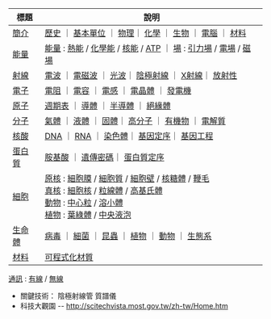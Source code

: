 | 標題  |  說明  |
|--------|-----------|
|  [簡介](basic.html)  | [歷史](history.html) ｜  [基本單位](measure.html)  ｜ [物理](physics.html)｜ [化學](chemistry.html) ｜ [生物](biology.html) ｜ [電腦](computer.html) ｜ [材料](material.html)  |
|  [能量](energy.html)  |  [能量](energy.html) : [熱能](heat.html) / [化學能](chemistry_energy.html) /  [核能](nuclear.html) / [ATP](http://zh.wikipedia.org/wiki/%E4%B8%89%E7%A3%B7%E9%85%B8%E8%85%BA%E8%8B%B7) ｜ [場](field.html) : [引力場](gforce.html) / [電場](eforce.html) / [磁場](mforce.html) |
|  [射線](ray.html) |  [電波](ewave.html) ｜  [電磁波](emwave.html) ｜  [光波](lwave.html)｜ [陰極射線](http://zh.wikipedia.org/wiki/%E9%99%B0%E6%A5%B5%E5%B0%84%E7%B7%9A) ｜ [X射線](http://zh.wikipedia.org/wiki/X%E5%B0%84%E7%BA%BF)｜ [放射性](http://zh.wikipedia.org/wiki/%E6%94%BE%E5%B0%84%E6%80%A7)    |
|  [電子](electrons.html)  | [電阻](resistor.html)  ｜ [電容](capacitance.html) ｜ [電感](inductance.html)  ｜ [電晶體](transistor.html) ｜ [發電機](generator.html)   |
|  [原子](atom.html)  |   [週期表](periodic_table.html) ｜ [導體](conductor.html)   ｜ [半導體](semiconductor.html)   ｜ [絕緣體](insulator.html)  |
|  [分子](molecule.html)  |  [氣體](gas.html) ｜ [液體](liquid.html) ｜ [固體](solid.html)｜ [高分子](macromolecule.html)  ｜ [有機物](carbon.html) ｜ [電解質](electrolyte.html)     |
|  [核酸](NucleicAcid.html)  |  [DNA](dna.html) ｜ [RNA](rna.html)  ｜ [染色體](chromosome.html)｜ [基因定序](sequencing.html)｜ [基因工程](genetic_engineering.html)  |
|  [蛋白質](protein.html)  | [胺基酸](AminoAcid.html) ｜ [遺傳密碼](GeneticCode.html)｜ [蛋白質定序](protein_sequencing.html)  |
|  [細胞](cell.html)  |  [原核](http://zh.wikipedia.org/wiki/%E5%8E%9F%E6%A0%B8%E7%94%9F%E7%89%A9)  : [細胞膜](http://zh.wikipedia.org/zh-tw/%E7%BB%86%E8%83%9E%E8%86%9C) / [細胞質](http://zh.wikipedia.org/zh-tw/%E7%B4%B0%E8%83%9E%E8%B3%AA) /  [細胞壁](http://zh.wikipedia.org/zh-tw/%E7%B4%B0%E8%83%9E%E5%A3%81) / [核糖體](http://zh.wikipedia.org/zh-tw/%E6%A0%B8%E7%B3%96%E4%BD%93) / [鞭毛](http://zh.wikipedia.org/wiki/%E9%9E%AD%E6%AF%9B)  <br/>  [真核](http://zh.wikipedia.org/wiki/%E7%9C%9F%E6%A0%B8%E7%94%9F%E7%89%A9) :  [細胞核](http://zh.wikipedia.org/zh-tw/%E7%BB%86%E8%83%9E%E6%A0%B8) / [粒線體](http://zh.wikipedia.org/zh-tw/%E7%B7%9A%E7%B2%92%E9%AB%94) / [高基氏體](http://zh.wikipedia.org/wiki/%E9%AB%98%E5%B0%94%E5%9F%BA%E4%BD%93) <br/>  [動物](animal.html)  : [中心粒](http://zh.wikipedia.org/wiki/%E4%B8%AD%E5%BF%83%E7%B2%92) / [溶小體](http://zh.wikipedia.org/wiki/%E6%BA%B6%E9%85%B6%E4%BD%93)   <br/>  [植物](http://zh.wikipedia.org/zh-tw/%E6%A4%8D%E7%89%A9) : [葉綠體](http://zh.wikipedia.org/zh-tw/%E5%8F%B6%E7%BB%BF%E4%BD%93) / [中央液泡](http://zh.wikipedia.org/wiki/%E6%B6%B2%E8%83%9E)  |
|  [生命體](organism.html)  |  [病毒](virus.html) ｜ [細菌](bacteria.html) ｜ [昆蟲](insect.html) ｜ [植物](plant.html)  ｜ [動物](animal.html)  ｜ [生態系](ecosystem.html)   |
|  [材料](material.html)  |  [可程式化材質](programmerable_material.html)    |


 [通訊](comm.html) : [有線](wired.html) / [無線](wireless.html)


* 關鍵技術： 陰極射線管 質譜儀
* 科技大觀園 -- <http://scitechvista.most.gov.tw/zh-tw/Home.htm>